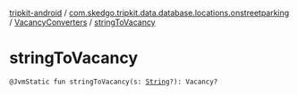 [tripkit-android](../../index.md) / [com.skedgo.tripkit.data.database.locations.onstreetparking](../index.md) / [VacancyConverters](index.md) / [stringToVacancy](./string-to-vacancy.md)

# stringToVacancy

`@JvmStatic fun stringToVacancy(s: `[`String`](https://kotlinlang.org/api/latest/jvm/stdlib/kotlin/-string/index.html)`?): Vacancy?`